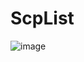 # ScpList

![image](https://github.com/user-attachments/assets/f954b5a6-c6e9-4541-94d0-888b7188bfb0)
